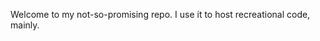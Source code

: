 Welcome to my not-so-promising repo.
I use it to host recreational code, mainly.

<!---
hishamahamad/hishamahamad is a ✨ special ✨ repository because its `README.md` (this file) appears on your GitHub profile.
You can click the Preview link to take a look at your changes.
--->
